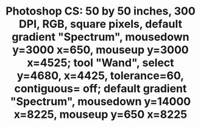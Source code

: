 ---
inv_num: 2014-079
add_credit:
url: 2014-079-photoshop-cs
title: 'Photoshop CS: 50 by 50 inches, 300 DPI, RGB, square pixels, default gradient
  "Spectrum", mousedown y=3000 x=650, mouseup y=3000 x=4525; tool "Wand", select y=4680,
  x=4425, tolerance=60, contiguous= off; default gradient "Spectrum", mousedown y=14000
  x=8225, mouseup y=650 x=8225'
year: '2014'
display_year: '2014'
medium: Chromogenic print
dims: '50in x 50in '
pitch:
ps:
live_url:
youtube:
related_code:
subheading:
download:
commission:
layout: things-i-made
---